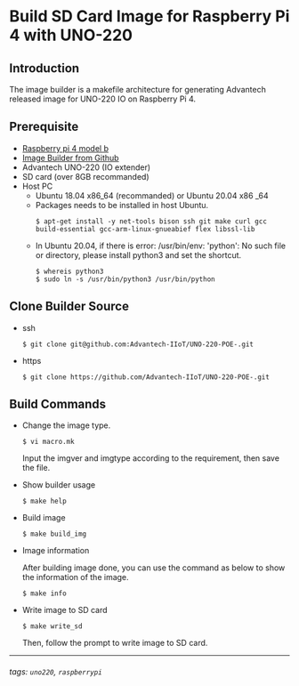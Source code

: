 
# Build SD Card Image for Raspberry Pi 4 with UNO-220

## Introduction

The image builder is a makefile architecture for generating Advantech released image 
for UNO-220 IO on Raspberry Pi 4. 

## Prerequisite

- [Raspberry pi 4 model b](https://www.raspberrypi.org/products/raspberry-pi-4-model-b/)
- [Image Builder from Github]()
- Advantech UNO-220 (IO extender)
- SD card (over 8GB recommanded)
- Host PC
  - Ubuntu 18.04 x86_64 (recommanded) or Ubuntu 20.04 x86 _64
  - Packages needs to be installed in host Ubuntu.
    ```
    $ apt-get install -y net-tools bison ssh git make curl gcc build-essential gcc-arm-linux-gnueabief flex libssl-lib
    ```
  - In Ubuntu 20.04, if there is error: /usr/bin/env: 'python': No such file or directory, please install python3 and set the shortcut.
    ```
    $ whereis python3
    $ sudo ln -s /usr/bin/python3 /usr/bin/python
    ```


## Clone Builder Source

- ssh
  ```
  $ git clone git@github.com:Advantech-IIoT/UNO-220-POE-.git
  ```
- https
  ```
  $ git clone https://github.com/Advantech-IIoT/UNO-220-POE-.git
  ```

## Build Commands

- Change the image type.

  ```
  $ vi macro.mk
  ```

  Input the imgver and imgtype according to the requirement, then save the file. 


- Show builder usage

  ```
  $ make help
  ```

- Build image

  ```
  $ make build_img
  ```

- Image information
  
  After building image done, you can use the command as below to
  show the information of the image. 

  ```
  $ make info
  ```
  
- Write image to SD card

  ```
  $ make write_sd
  ```
  
  Then, follow the prompt to write image to SD card. 

---

###### tags: `uno220`, `raspberrypi`
